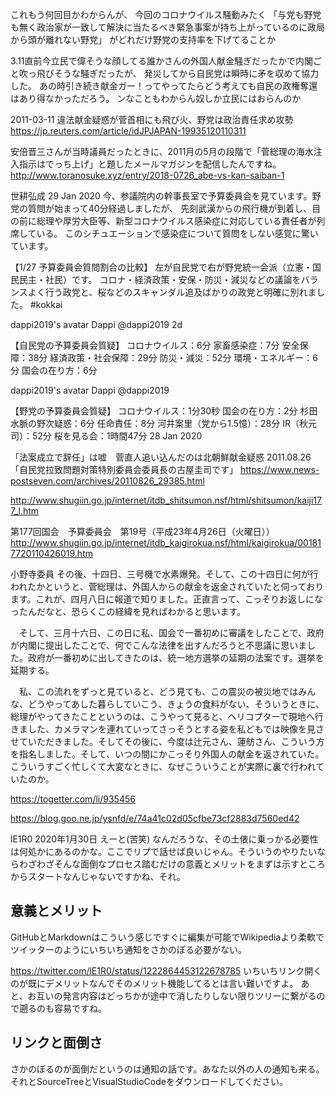 これもう何回目かわからんが、
今回のコロナウイルス騒動みたく
「与党も野党も無く政治家が一致して解決に当たるべき緊急事案が持ち上がっているのに政局から頭が離れない野党」
がどれだけ野党の支持率を下げてることか

3.11直前今立民で偉そうな顔してる誰かさんの外国人献金騒ぎだったかで内閣ごと吹っ飛びそうな騒ぎだったが、
発災してから自民党は瞬時に矛を収めて協力した。
あの時引き続き献金ガー！ってやってたらどう考えても自民の政権奪還はあり得なかっただろう。
ンなこともわからん奴しか立民にはおらんのか

2011-03-11
違法献金疑惑が菅首相にも飛び火、野党は政治責任求め攻勢
https://jp.reuters.com/article/idJPJAPAN-19935120110311


安倍晋三さんが当時議員だったときに、2011月の5月の段階で「菅総理の海水注入指示はでっち上げ」と題したメールマガジンを配信したんですね。
http://www.toranosuke.xyz/entry/2018-0726_abe-vs-kan-saiban-1

世耕弘成
29 Jan 2020
今、参議院内の幹事長室で予算委員会を見ています。野党の質問が始まって40分経過しましたが、
先刻武漢からの飛行機が到着し、目の前に総理や厚労大臣等、新型コロナウイルス感染症に対応している責任者が列席している。
このシチュエーションで感染症について質問をしない感覚に驚いています。

【1/27 予算委員会質問割合の比較】
左が自民党で右が野党統一会派（立憲・国民民主・社民）です。
コロナ・経済政策・安保・防災・減災などの議論をバランスよく行う政党と、桜などのスキャンダル追及ばかりの政党と明確に別れました。
#kokkai

dappi2019's avatar
Dappi @dappi2019
2d

【自民党の予算委員会質疑】
コロナウイルス：6分
家畜感染症：7分
安全保障：38分
経済政策・社会保障：29分
防災・減災：52分
環境・エネルギー：6分
国会の在り方：6分

dappi2019's avatar
Dappi
@dappi2019

【野党の予算委員会質疑】
コロナウイルス：1分30秒
国会の在り方：2分
杉田水脈の野次疑惑：6分
任命責任：8分
河井案里（党から1.5憶）：28分
IR（秋元司）：52分
桜を見る会：1時間47分
28 Jan 2020

「法案成立で辞任」は嘘　菅直人追い込んだのは北朝鮮献金疑惑
2011.08.26
「自民党拉致問題対策特別委員会委員長の古屋圭司です」
https://www.news-postseven.com/archives/20110826_29385.html


http://www.shugiin.go.jp/internet/itdb_shitsumon.nsf/html/shitsumon/kaiji177_l.htm

第177回国会　予算委員会　第19号（平成23年4月26日（火曜日））
http://www.shugiin.go.jp/internet/itdb_kaigirokua.nsf/html/kaigirokua/001817720110426019.htm

小野寺委員
その後、十四日、三号機で水素爆発。そして、この十四日に何が行われたかというと、菅総理は、外国人からの献金を返金されていたと伺っております。これが、四月八日に報道で知りました。正直言って、こっそりお返しになったんだなと、恐らくこの経緯を見ればわかると思います。

　そして、三月十六日、この日に私、国会で一番初めに審議をしたことで、政府が内閣に提出したことで、何でこんな法律を出すんだろうと不思議に思いました。政府が一番初めに出してきたのは、統一地方選挙の延期の法案です。選挙を延期する。

　私、この流れをずっと見ていると、どう見ても、この震災の被災地ではみんな、どうやってあした暮らしていこう、きょうの食料がない、そういうときに、総理がやってきたことというのは、こうやって見ると、ヘリコプターで現地へ行きました、カメラマンを連れていってさっそうとする姿を私どもでは映像を見させていただきました。そしてその後に、今度は辻元さん、蓮舫さん、こういう方を指名しました。そして、いつの間にかこっそり外国人の献金を返されていた。こういうすごく忙しくて大変なときに、なぜこういうことが実際に裏で行われていたのか。


https://togetter.com/li/935456

https://blog.goo.ne.jp/ysnfd/e/74a41c02d05cfbe73cf2883d7560ed42


lE1R0
2020年1月30日
えーと(苦笑)
なんだろうな、その土俵に乗っかる必要性は何処かにあるのかな。ここでリプで話せば良いじゃん。そういうのやりたいならわざわざそんな面倒なプロセス踏むだけの意義とメリットをまずは示すところからスタートなんじゃないですかね、それ。

## 意義とメリット
GitHubとMarkdownはこういう感じですぐに編集が可能でWikipediaより柔軟で
ツイッターのようにいちいち通知をさかのぼる必要がない。

https://twitter.com/lE1R0/status/1222864453122678785
いちいちリンク開くのが既にデメリットなんでそのメリット機能してるとは言い難いですよ。
あと、お互いの発言内容はどっちかが途中で消したりしない限りツリーに繋がるので遡るのも容易ですね。

## リンクと面倒さ
さかのぼるのが面倒だというのは通知の話です。あなた以外の人の通知も来る。
それとSourceTreeとVisualStudioCodeをダウンロードしてください。
